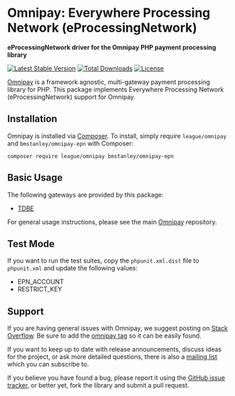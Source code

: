 # Omnipay: Everywhere Processing Network (eProcessingNetwork)

**eProcessingNetwork driver for the Omnipay PHP payment processing library**

[![Latest Stable Version](https://poser.pugx.org/bmstanley/omnipay-epn/version.png)](https://packagist.org/packages/bmstanley/omnipay-epn)
[![Total Downloads](https://poser.pugx.org/bmstanley/omnipay-epn/d/total.png)](https://packagist.org/packages/bmstanley/omnipay-epn)
[![License](https://poser.pugx.org/bmstanley/omnipay-epn/license)](https://packagist.org/packages/bmstanley/omnipay-epn)

[Omnipay](https://github.com/thephpleague/omnipay) is a framework agnostic, multi-gateway payment
processing library for PHP. This package implements Everywhere Processing Network (eProcessingNetwork) support for Omnipay.

## Installation

Omnipay is installed via [Composer](http://getcomposer.org/). To install, simply require `league/omnipay` and `bmstanley/omnipay-epn` with Composer:

```
composer require league/omnipay bmstanley/omnipay-epn
```

## Basic Usage

The following gateways are provided by this package:

* [TDBE](https://www.eprocessingnetwork.com/tdbe_doc.html)

For general usage instructions, please see the main [Omnipay](https://github.com/thephpleague/omnipay)
repository.

## Test Mode

If you want to run the test suites, copy the `phpunit.xml.dist` file to `phpunit.xml` and update the following values:
- EPN_ACCOUNT
- RESTRICT_KEY

## Support

If you are having general issues with Omnipay, we suggest posting on
[Stack Overflow](http://stackoverflow.com/). Be sure to add the
[omnipay tag](http://stackoverflow.com/questions/tagged/omnipay) so it can be easily found.

If you want to keep up to date with release announcements, discuss ideas for the project,
or ask more detailed questions, there is also a [mailing list](https://groups.google.com/forum/#!forum/omnipay) which
you can subscribe to.

If you believe you have found a bug, please report it using the [GitHub issue tracker](https://github.com/bmstanley/omnipay-epn/issues),
or better yet, fork the library and submit a pull request.
